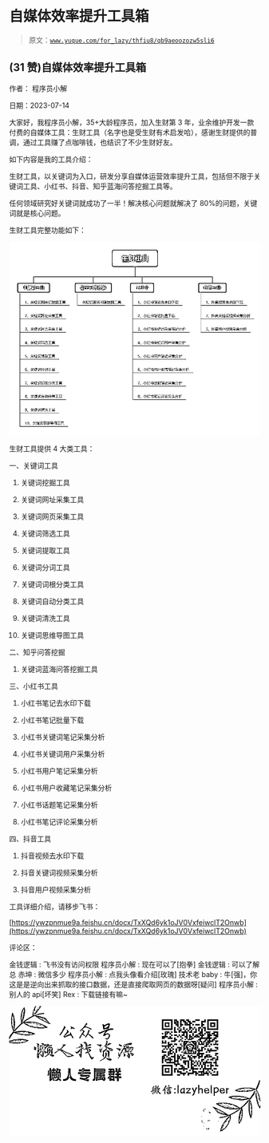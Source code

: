 # 自媒体效率提升工具箱

> 原文：[`www.yuque.com/for_lazy/thfiu8/qb9aeoozozw5sli6`](https://www.yuque.com/for_lazy/thfiu8/qb9aeoozozw5sli6)



## (31 赞)自媒体效率提升工具箱 

作者： 程序员小解 

日期：2023-07-14 

大家好，我程序员小解，35+大龄程序员，加入生财第 3 年，业余维护开发一款付费的自媒体工具：生财工具（名字也是受生财有术启发哈），感谢生财提供的普调，通过工具赚了点咖啡钱，也结识了不少生财好友。 

如下内容是我的工具介绍： 

生财工具，以关键词为入口，研发分享自媒体运营效率提升工具，包括但不限于关键词工具、小红书、抖音、知乎蓝海问答挖掘工具等。 

任何领域研究好关键词就成功了⼀半！解决核⼼问题就解决了 80%的问题，关键词就是核⼼问题。 

生财工具完整功能如下： 

![](img/b50e728581b7588b4e6315a7f1b7c08f.png) 

生财工具提供 4 大类工具： 

一、关键词工具 

1.  关键词挖掘工具 

2.  关键词网址采集工具 

3.  关键词网页采集工具 

4.  关键词筛选工具 

5.  关键词提取工具 

6.  关键词分词工具 

7.  关键词词根分类工具 

8.  关键词自动分类工具 

9.  关键词清洗工具 

10.  关键词思维导图工具 

二、知乎问答挖掘 

1.  关键词蓝海问答挖掘工具 

三、小红书工具 

1.  小红书笔记去水印下载 

2.  小红书笔记批量下载 

3.  小红书关键词笔记采集分析 

4.  小红书关键词用户采集分析 

5.  小红书用户笔记采集分析 

6.  小红书用户收藏笔记采集分析 

7.  小红书话题笔记采集分析 

8.  小红书笔记评论采集分析 

四、抖音工具 

1.  抖音视频去水印下载 

2.  抖音关键词视频采集分析 

3.  抖音用户视频采集分析 

工具详细介绍，请移步飞书： 

[https://ywzpnmue9a.feishu.cn/docx/TxXQd6yk1oJV0VxfeiwclT2Onwb](https://ywzpnmue9a.feishu.cn/docx/TxXQd6yk1oJV0VxfeiwclT2Onwb) 

评论区： 

金钱逻辑 : 飞书没有访问权限 程序员小解 : 现在可以了[抱拳] 金钱逻辑 : 可以了解总 赤坤 : 微信多少 程序员小解 : 点我头像看介绍[玫瑰] 技术老 baby : 牛[强]，你这是是逆向出来抓取的接口数据，还是直接爬取网页的数据呀[疑问] 程序员小解 : 别人的 api[坏笑] Rex : 下载链接有嘛~ 

![](img/894d30a529e7c37bcd3392323c99941c.png)  